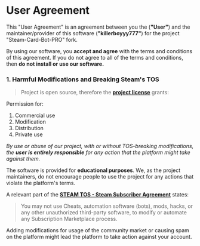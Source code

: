 # User Agreement

This "User Agreement" is an agreement between you the (**"User"**) and the maintainer/provider of this software (**"killerboyyy777"**) for the project "Steam-Card-Bot-PRO" fork.

By using our software, you **accept and agree** with the terms and conditions of this agreement. If you do not agree to all of the terms and conditions, then **do not install or use our software.**

### 1. Harmful Modifications and Breaking Steam's TOS

> Project is open source, therefore the **[project license](https://github.com/killerboyyy777/Steam-Card-Bot-PRO/blob/master/LICENSE)** grants:

Permission for:
1.  Commercial use
2.  Modification
3.  Distribution
4.  Private use

_By use or abuse of our project, with or without TOS-breaking modifications, the **user is entirely responsible** for any action that the platform might take against them._

The software is provided for **educational purposes**. We, as the project maintainers, do not encourage people to use the project for any actions that violate the platform's terms.

A relevant part of the **[STEAM TOS - Steam Subscriber Agreement](https://store.steampowered.com/subscriber_agreement/)** states:

> You may not use Cheats, automation software (bots), mods, hacks, or any other unauthorized third-party software, to modify or automate any Subscription Marketplace process.

Adding modifications for usage of the community market or causing spam on the platform might lead the platform to take action against your account.
